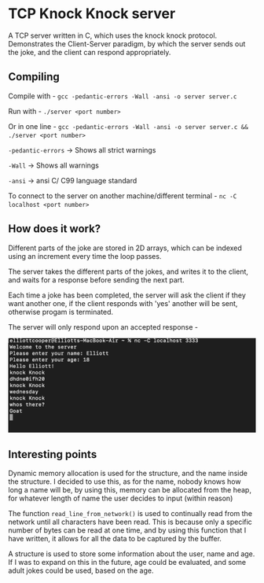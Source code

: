 # TCP Knock Knock server

  A TCP server written in C, which uses the knock knock protocol. Demonstrates the Client-Server paradigm, by which the server sends out the joke, and the client can respond appropriately.

## Compiling

  Compile with - `gcc -pedantic-errors -Wall -ansi -o server server.c`
  
  Run with - `./server <port number>`

  Or in one line -
  `gcc -pedantic-errors -Wall -ansi -o server server.c && ./server <port number>`

  `-pedantic-errors` -> Shows all strict warnings
  
  `-Wall` -> Shows all warnings 
  
  `-ansi` -> ansi C/ C99 language standard

  To connect to the server on another machine/different terminal -
  `nc -C localhost <port number>`

## How does it work?

  Different parts of the joke are stored in 2D arrays, which can be indexed using an increment every time the loop passes.

  The server takes the different parts of the jokes, and writes it to the client, and waits for a response before sending the next part.
  
  Each time a joke has been completed, the server will ask the client if they want another one, if the client responds with 'yes' another will be sent, otherwise progam is terminated.
  
  The server will only respond upon an accepted response -
  
  ![TCP server in action](screenshot.png)
  
## Interesting points

  Dynamic memory allocation is used for the structure, and the name inside the structure. I decided to use this, as for the name, nobody knows how long a name will be, by using this, memory can be allocated from the heap, for whatever length of name the user decides to input (within reason)

  The function `read_line_from_network()` is used to continually read from the network until all characters have been read. This is because only a specific number of bytes can be read at one time, and by using this function that I have written, it allows for all the data to be captured by the buffer.
  
   A structure is used to store some information about the user, name and age. If I was to expand on this in the future, age could be evaluated, and some adult jokes could be used, based on the age.
